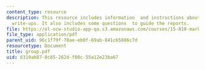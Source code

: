 ```yaml
---
content_type: resource
description: This resource includes information  and instructions about three case
  write-ups. It also includes some questions  to guide the reports.
file: https://ol-ocw-studio-app-qa.s3.amazonaws.com/courses/15-810-marketing-management-fall-2004/6319ab878c85262df00c55a12e23ba67_group.pdf
file_type: application/pdf
parent_uid: 96c1f79f-78ae-eb0f-69ab-841c65886c7d
resourcetype: Document
title: group.pdf
uid: 6319ab87-8c85-262d-f00c-55a12e23ba67
---
```

